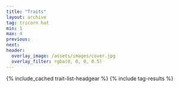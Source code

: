 ```yaml
---
title: "Traits"
layout: archive
tag: tricorn hat
min: 1
max: 4
previous:
next:
header:
  overlay_image: /assets/images/cover.jpg
  overlay_filter: rgba(0, 0, 0, 0.5)
---
```

{% include_cached trait-list-headgear %}
{% include tag-results %}
